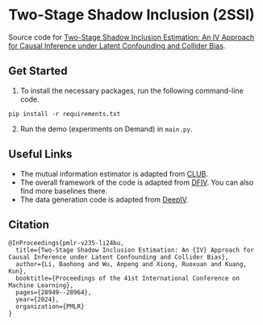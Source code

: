 # Two-Stage Shadow Inclusion (2SSI)

Source code for [Two-Stage Shadow Inclusion Estimation: An IV Approach for Causal Inference under Latent Confounding and Collider Bias](https://proceedings.mlr.press/v235/li24bu.html).

## Get Started

1. To install the necessary packages, run the following command-line code.
```
pip install -r requirements.txt
```

2. Run the demo (experiments on Demand) in `main.py`.

## Useful Links

- The mutual information estimator is adapted from [CLUB](https://github.com/Linear95/CLUB). 
- The overall framework of the code is adapted from [DFIV](https://github.com/liyuan9988/DeepFeatureIV). You can also find more baselines there.
- The data generation code is adapted from [DeepIV](https://github.com/jhartford/DeepIV).

## Citation

```
@InProceedings{pmlr-v235-li24bu,
  title={Two-Stage Shadow Inclusion Estimation: An {IV} Approach for Causal Inference under Latent Confounding and Collider Bias},
  author={Li, Baohong and Wu, Anpeng and Xiong, Ruoxuan and Kuang, Kun},
  booktitle={Proceedings of the 41st International Conference on Machine Learning},
  pages={28949--28964},
  year={2024},
  organization={PMLR}
}
```